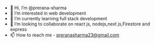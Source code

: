 - 👋 Hi, I’m @prerana-sharma
- 👀 I’m interested in web development
- 🌱 I’m currently learning full stack development 
- 💞️ I’m looking to collaborate on react js, nodejs,next js,Firestore and express 
- 📫 How to reach me - preranasharma23@gmail.com

<!---
prerana-sharma/prerana-sharma is a ✨ special ✨ repository because its `README.md` (this file) appears on your GitHub profile.
You can click the Preview link to take a look at your changes.
--->
